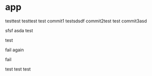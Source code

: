 # app

testtest
testtest
test
commit1
testsdsdf
commit2test
test
commit3asd

sfsf
asda
test

test

fail again

fail

test
test
test
